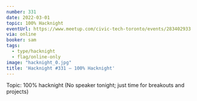 ```yaml
---
number: 331
date: 2022-03-01
topic: 100% Hacknight
eventUrl: https://www.meetup.com/civic-tech-toronto/events/283402933
via: online
booker: sam
tags:
  - type/hacknight
  - flag/online-only
image: "hacknight_0.jpg"
title: 'Hacknight #331 – 100% Hacknight'
---
```


Topic:
100% hacknight
(No speaker tonight; just time for breakouts and projects)
